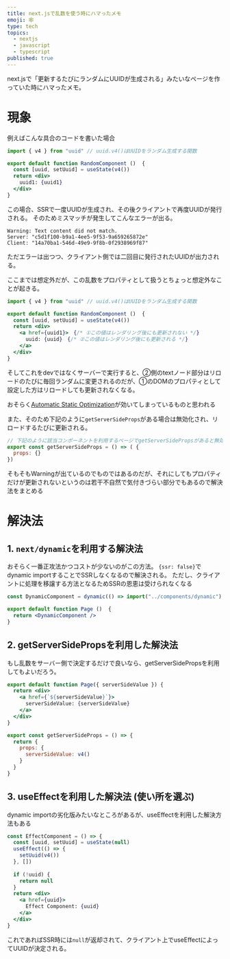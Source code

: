 ```yaml
---
title: next.jsで乱数を使う時にハマったメモ
emoji: 🕸
type: tech
topics:
  - nextjs
  - javascript
  - typescript
published: true
---
```


next.jsで「更新するたびにランダムにUUIDが生成される」みたいなページを作っていた時にハマったメモ。

# 現象

例えばこんな具合のコードを書いた場合

```jsx
import { v4 } from "uuid" // uuid.v4()はUUIDをランダム生成する関数

export default function RandomComponent ()  {
  const [uuid, setUuid] = useState(v4())
  return <div>
    uuid1: {uuid1} 
  </div>
}
```

この場合、SSRで一度UUIDが生成され、その後クライアントで再度UUIDが発行される。
そのためミスマッチが発生してこんなエラーが出る。

```
Warning: Text content did not match. 
Server: "c5d1f100-b9a1-4ee5-9f53-9a659265872e" 
Client: "14a70ba1-546d-49e9-9f8b-0f2938969f87"
```

ただエラーは出つつ、クライアント側では二回目に発行されたUUIDが出力される。

ここまでは想定外だが、この乱数をプロパティとして扱うとちょっと想定外なことが起きる。

```jsx
import { v4 } from "uuid" // uuid.v4()はUUIDをランダム生成する関数

export default function RandomComponent ()  {
  const [uuid, setUuid] = useState(v4())
  return <div>
    <a href={uuid1}>　{/* ①この値はレンダリング後にも更新されない */}
      uuid: {uuid}　{/* ②この値はレンダリング後にも更新される */}
    </a>
  </div>
}
```

そしてこれをdevではなくサーバーで実行すると、②側のtextノード部分はリロードのたびに毎回ランダムに変更されるのだが、①のDOMのプロパティとして設定した方はリロードしても更新されなくなる。

おそらく[Automatic Static Optimization](https://nextjs.org/docs/advanced-features/automatic-static-optimization)が効いてしまっているものと思われる
[^1]: どうもpropertiesの場合にこのような挙動があるようだ（closeはされてるが解決されてない模様）
https://github.com/vercel/next.js/issues/7322

また、そのため下記のように`getServerSideProps`がある場合は無効化され、リロードするたびに更新される。

```js
// 下記のように該当コンポーネントを利用するページでgetServerSidePropsがあると無効になる
export const getServerSideProps = () => ( {
  props: {}
})
```

そもそもWarningが出ているのでものではあるのだが、それにしてもプロパティだけが更新されないというのは若干不自然で気付きづらい部分でもあるので解決法をまとめる

# 解決法

## 1. `next/dynamic`を利用する解決法

おそらく一番正攻法かつコストが少ないのがこの方法。
`{ssr: false}`でdynamic importすることでSSRしなくなるので解決される。
ただし、クライアントに処理を移譲する方法となるためSSRの恩恵は受けられなくなる

```jsx
const DynamicComponent = dynamic(() => import("../components/dynamic"), { ssr: false })

export default function Page ()  {
  return <DynamicComponent />
}
```

## 2. getServerSidePropsを利用した解決法 

もし乱数をサーバー側で決定するだけで良いなら、getServerSidePropsを利用してもよいだろう。

```jsx
export default function Page({ serverSideValue }) {
  return <div>
    <a href={`${serverSideValue}`}>
      serverSideValue: {serverSideValue}
    </a>
  </div>
}

export const getServerSideProps = () => {
  return {
    props: {
      serverSideValue: v4()
    }
  }
}
```

## 3. useEffectを利用した解決法 (使い所を選ぶ)

dynamic importの劣化版みたいなところがあるが、useEffectを利用した解決方法もある

```jsx
const EffectComponent = () => {
  const [uuid, setUuid] = useState(null)
  useEffect(() => {
    setUuid(v4())
  }, [])
  
  if (!uuid) {
    return null
  }
  return <div>
    <a href={uuid}>
      Effect Component: {uuid}
    </a>
  </div>
}
```

これであればSSR時には`null`が返却されて、クライアント上でuseEffectによってUUIDが決定される。
